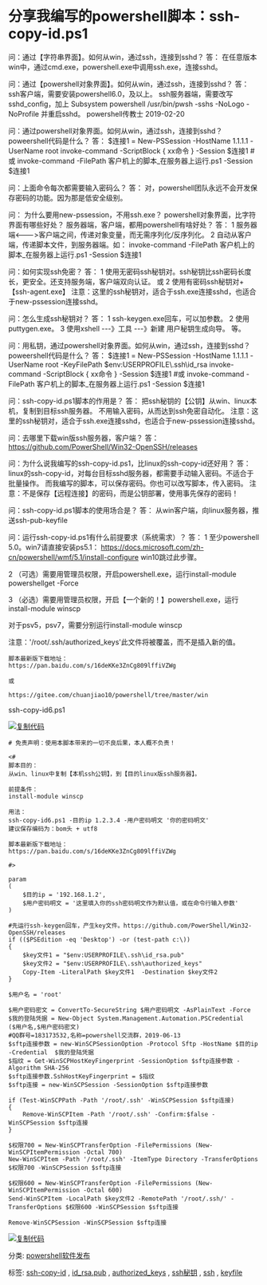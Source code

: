 ﻿





# 分享我编写的powershell脚本：ssh-copy-id.ps1




问：通过【字符串界面】。如何从win，通过ssh，连接到sshd？
答：
在任意版本win中，通过cmd.exe，powershell.exe中调用ssh.exe，连接sshd。

问：通过【powershell对象界面】。如何从win，通过ssh，连接到sshd？
答：
ssh客户端，需要安装powershell6.0，及以上。
ssh服务器端，需要改写sshd_config，加上
Subsystem powershell /usr/bin/pwsh -sshs -NoLogo -NoProfile
并重启sshd。
powershell传教士 2019-02-20

问：通过powershell对象界面。如何从win，通过ssh，连接到sshd？poweershell代码是什么？
答：
\$连接1 = New-PSSession -HostName 1.1.1.1 -UserName root
invoke-command -ScriptBlock { xx命令 } -Session \$连接1
#或 invoke-command -FilePath 客户机上的脚本\_在服务器上运行.ps1  -Session \$连接1

问：上面命令每次都需要输入密码么？
答：
对，powershell团队永远不会开发保存密码的功能。因为那是低安全级别。

问：
为什么要用new-pssession，不用ssh.exe？
powershell对象界面，比字符界面有哪些好处？
服务器端，客户端，都用powershell有啥好处？
答：
1 服务器端<--->客户端之间，传递对象变量，而无需序列化/反序列化。
2 自动从客户端，传递脚本文件，到服务器端。如：
invoke-command -FilePath 客户机上的脚本\_在服务器上运行.ps1  -Session \$连接1

问：如何实现ssh免密？
答：
1 使用无密码ssh秘钥对。ssh秘钥比ssh密码长度长，更安全。还支持服务端，客户端双向认证。
或
2 使用有密码ssh秘钥对+【ssh-agent.exe】
注意：这里的ssh秘钥对，适合于ssh.exe连接sshd，也适合于new-pssession连接sshd。

问：怎么生成ssh秘钥对？
答：
1 ssh-keygen.exe回车，可以加参数。
2 使用puttygen.exe。
3 使用xshell ---》工具 ---》新建 用户秘钥生成向导。
等。

问：用私钥，通过powershell对象界面。如何从win，通过ssh，连接到sshd？poweershell代码是什么？
答：
\$连接1 = New-PSSession -HostName 1.1.1.1 -UserName root -KeyFilePath \$env:USERPROFILE\\.ssh\\id\_rsa
invoke-command -ScriptBlock { xx命令 } -Session \$连接1
#或 invoke-command -FilePath 客户机上的脚本\_在服务器上运行.ps1  -Session \$连接1

问：ssh-copy-id.ps1脚本的作用是？
答：
把ssh秘钥的【公钥】从win、linux本机，复制到目标ssh服务器。
不用输入密码，从而达到ssh免密自动化。
注意：这里的ssh秘钥对，适合于ssh.exe连接sshd，也适合于new-pssession连接sshd。

问：去哪里下载win版ssh服务器，客户端？
答：
https://github.com/PowerShell/Win32-OpenSSH/releases

问：为什么说我编写的ssh-copy-id.ps1，比linux的ssh-copy-id还好用？
答：
linux的ssh-copy-id，对每台目标sshd服务器，都需要手动输入密码。不适合于批量操作。
而我编写的脚本，可以保存密码。你也可以改写脚本，传入密码。
注意：不是保存【远程连接】的密码，而是公钥部署，使用事先保存的密码！

问：ssh-copy-id.ps1脚本的使用场合是？
答：
从win客户端，向linux服务器，推送ssh-pub-keyfile

问：运行ssh-copy-id.ps1有什么前提要求（系统需求）？
答：
1 至少powershell 5.0。win7请直接安装ps5.1：
https://docs.microsoft.com/zh-cn/powershell/wmf/5.1/install-configure
win10跳过此步骤。

2 （可选）需要用管理员权限，开启powershell.exe，运行install-module powershellget -Force

3 （必选）需要用管理员权限，开启【一个新的！】powershell.exe，运行install-module winscp

对于psv5，psv7，需要分别运行install-module winscp

注意：'/root/.ssh/authorized\_keys'此文件将被覆盖，而不是插入新的值。

```
脚本最新版下载地址：
https://pan.baidu.com/s/16deKKe3ZnCg809lffiVZWg

或

https://gitee.com/chuanjiao10/powershell/tree/master/win
```

ssh-copy-id6.ps1

[![复制代码](https://assets.cnblogs.com/images/copycode.gif)]()

```
# 免责声明：使用本脚本带来的一切不良后果，本人概不负责！

<#
脚本目的：
从win、linux中复制【本机ssh公钥】，到【目的linux版ssh服务器】。

前提条件：
install-module winscp

用法：
ssh-copy-id6.ps1 -目的ip 1.2.3.4 -用户密码明文 '你的密码明文'
建议保存编码为：bom头 + utf8

脚本最新版下载地址：
https://pan.baidu.com/s/16deKKe3ZnCg809lffiVZWg

#>

param
(
    $目的ip = '192.168.1.2',
    $用户密码明文 = '这里填入你的ssh密码明文作为默认值，或在命令行输入参数'
)

#先运行ssh-keygen回车，产生key文件。https://github.com/PowerShell/Win32-OpenSSH/releases
if (($PSEdition -eq 'Desktop') -or (test-path c:\))
{
    $key文件1 = "$env:USERPROFILE\.ssh\id_rsa.pub"
    $key文件2 = "$env:USERPROFILE\.ssh\authorized_keys"
    Copy-Item -LiteralPath $key文件1  -Destination $key文件2
}

$用户名 = 'root'

$用户密码密文 = ConvertTo-SecureString $用户密码明文 -AsPlainText -Force
$我的登陆凭据 = New-Object System.Management.Automation.PSCredential ($用户名,$用户密码密文)
#QQ群号=183173532,名称=powershell交流群，2019-06-13
$sftp连接参数 = new-WinSCPSessionOption -Protocol Sftp -HostName $目的ip  -Credential  $我的登陆凭据
$指纹 = Get-WinSCPHostKeyFingerprint -SessionOption $sftp连接参数 -Algorithm SHA-256
$sftp连接参数.SshHostKeyFingerprint = $指纹
$sftp连接 = new-WinSCPSession -SessionOption $sftp连接参数

if (Test-WinSCPPath -Path '/root/.ssh' -WinSCPSession $sftp连接)
{
    Remove-WinSCPItem -Path '/root/.ssh' -Confirm:$false -WinSCPSession $sftp连接
}

$权限700 = New-WinSCPTransferOption -FilePermissions (New-WinSCPItemPermission -Octal 700)
New-WinSCPItem -Path '/root/.ssh' -ItemType Directory -TransferOptions  $权限700 -WinSCPSession $sftp连接

$权限600 = New-WinSCPTransferOption -FilePermissions (New-WinSCPItemPermission -Octal 600)
Send-WinSCPItem -LocalPath $key文件2 -RemotePath '/root/.ssh/' -TransferOptions $权限600 -WinSCPSession $sftp连接

Remove-WinSCPSession -WinSCPSession $sftp连接
```

[![复制代码](https://assets.cnblogs.com/images/copycode.gif)]()

分类: [powershell软件发布](https://www.cnblogs.com/piapia/category/420582.html)

标签: [ssh-copy-id](https://www.cnblogs.com/piapia/tag/ssh-copy-id/) , [id\_rsa.pub](https://www.cnblogs.com/piapia/tag/id_rsa.pub/) , [authorized\_keys](https://www.cnblogs.com/piapia/tag/authorized_keys/) , [ssh秘钥](https://www.cnblogs.com/piapia/tag/ssh%E7%A7%98%E9%92%A5/) , [ssh](https://www.cnblogs.com/piapia/tag/ssh/) , [keyfile](https://www.cnblogs.com/piapia/tag/keyfile/)


